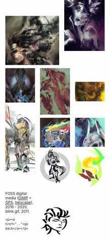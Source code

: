 <script>
  function show(id) {
    let sel = document.querySelector('#'+id)
    sel.style.opacity = 1.0
    sel.style['transition-delay'] = '0s'
  }
  function hide(id) {
    let sel = document.querySelector('#'+id)
    sel.style.opacity = 0.0
    sel.style['transition-delay'] = '.5s'
  }

  window.onload = () => {
    for (let img of document
          .querySelectorAll('.double img, .triple img')) {
      let id = img.src.split(/\/([\w\-]+)\./).slice(-2)[0]
      
      let sel = document.querySelector('#'+id)
      if ( sel ) {
        img.onmouseover = () => show(id)
        img.onmouseout = () => hide(id)
      }
      else
        console.log('unmatched id ' + id)
    }
  }
</script>

<style>
div.double {
  display: grid;
  grid-template-columns: 4fr 3fr;
  grid-column-gap: 1rem;
  margin-bottom: 10px;
}
div.triple {
  display: grid;
  grid-template-columns: 1fr 1fr 1fr;
  grid-column-gap: 1rem;
  margin-bottom: 10px;
}

/* https://fransdejonge.com/wp-content/uploads/2010/01/sidenotes.html */
.margin {
  display: block;
  float: right;
  max-width: 10rem;
  margin: 1rem;
}
.margin p {
  margin: 0 0 40px;
  min-height: 50px;
  opacity: 0;
  transition: .5s ease;
  overflow: hidden;
}
/* https://stackoverflow.com/a/20935566 */
.margin strong:after {
  content: '';
  display: block;
  border-bottom: 1px solid black;
}

@media (max-width: 940px) {
  .margin {
    display: none;
    /* float: none; */
  }
  /* .margin p {
    color: white;
    position: fixed;
    width: 250px;
  } */
}
</style>

<div class="wrapper" style="max-width: 940px;">
<div class="margin" style="min-height: 1300px;">
  <p id="fire_rat">and i've grown&nbsp;familiar with&nbsp;villains that&nbsp;live&nbsp;in my&nbsp;head</p>
  <p id="idyll">our memories, they&nbsp;can be&nbsp;inviting, but&nbsp;some&nbsp;are altogether&nbsp;mighty frightening</p>
  <p id="mater"><strong>(xi) strength</strong></p>
  <p id="reflection_"><strong>(xii) traitor</strong></p>
  <p id="namer"><strong>(xiii) death</strong></p>
  <p id="illia_svg-4">lost in that&nbsp;memory, like a&nbsp;candle in&nbsp;the&nbsp;wind</p>
  <p id="prismatic">all that riddles&nbsp;me will never cease&nbsp;to&nbsp;be, still&nbsp;i&nbsp;search this&nbsp;world</p>
  <p id="necro_">everything's blackening<br/> i am made of flesh&nbsp;and&nbsp;bone</p>
  <p id="priestess_">and&nbsp;here now&nbsp;comes the&nbsp;sweet, corrupting reality</p>
  <p id="blink">breathing&nbsp;in the&nbsp;dark, exhaling the&nbsp;dust of&nbsp;stars</p>
  <p id="g4363">there&nbsp;is nothing you&nbsp;keep, there&nbsp;is only your&nbsp;reflection</p>
</div>

<div class="double">
  <img src="fire_rat.png" title=""/>
  <img src="idyll.png" title="" style="margin-top: -5rem;"/>
</div>
  
<div class="triple">
  <img src="mater.png" title=""/>
  <img src="reflection_.png" title=""/>
  <img src="namer.png" style="align-self: center;" title="" />
</div>

<div class="triple">
  <img src="illia_svg-4.png" class="vector" title="" style="margin-top: -3rem;" />

  <div>
    <img src="prismatic.png" title="" />
    <img src="necro_.png" class="vector" title="">
  </div>
  <img src="priestess_.png" title="" style="margin-bottom: 1rem;" />
</div>

<div class="triple" style="justify-items: center;">
  <small>
    <p>FOSS digital media (<a href="https://www.gimp.org/">GIMP</a> + <a href="https://code.google.com/archive/p/gps-gimp-paint-studio/">GPS</a>, <a href="https://inkscape.org/en/">Inkscape</a>), 2016 - 2020. blink.gif, 2011.</p>

    <p><a href="..">go back</a></p>
  </small>
  <img src="blink.gif" class="vector" style="align-self: end;" title="" />
  <img src="g4363.png" class="vector" style="margin-top: -8rem;" title="" />
</div>

